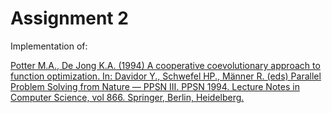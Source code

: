 # Assignment 2

Implementation of:

[Potter M.A., De Jong K.A. (1994) A cooperative coevolutionary approach to function optimization. In: Davidor Y., Schwefel HP., Männer R. (eds) Parallel Problem Solving from Nature — PPSN III. PPSN 1994. Lecture Notes in Computer Science, vol 866. Springer, Berlin, Heidelberg.](https://link.springer.com/chapter/10.1007/3-540-58484-6_269)